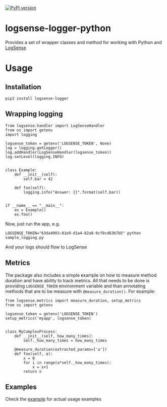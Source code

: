 [![PyPI version](https://badge.fury.io/py/logsense-logger.svg)](https://badge.fury.io/py/logsense-logger)

# logsense-logger-python

Provides a set of wrapper classes and method for working
with Python and [LogSense](https://logsense.com)

# Usage

## Installation

```
pip3 install logsense-logger
```


## Wrapping logging

```
from logsense.handler import LogSenseHandler
from os import getenv
import logging

logsense_token = getenv('LOGSENSE_TOKEN', None)
log = logging.getLogger()
log.addHandler(LogSenseHandler(logsense_token))
log.setLevel(logging.INFO)


class Example:
    def __init__(self):
        self.bar = 42

    def foo(self):
        logging.info("Answer: {}".format(self.bar))


if __name__ == "__main__":
    ex = Example()
    ex.foo()
```

Now, just run the app, e.g.

```
LOGSENSE_TOKEN="63da4903-01e9-d1a4-82a8-9cf8cd63b7b5" python sample_logging.py
```

And your logs should flow to LogSense

## Metrics

The package also includes a simple example on how to measure method duration
and have ability to track metrics. All that needs to be done is providing
`LOGSENSE_TOKEN` environment variable and than annotating
methods that are to be measure with `@measure_duration()`. For example:

```
from logsense.metrics import measure_duration, setup_metrics
from os import getenv

logsense_token = getenv('LOGSENSE_TOKEN')
setup_metrics('myapp', logsense_token)


class MyComplexProcess:
    def __init__(self, how_many_times):
        self._how_many_times = how_many_times

    @measure_duration(extracted_params=['a'])
    def foo(self, a):
        x = 0
        for i in range(a*self._how_many_times):
            x = x+1
        return x
```

## Examples

Check the [example](example/) for actual usage examples
